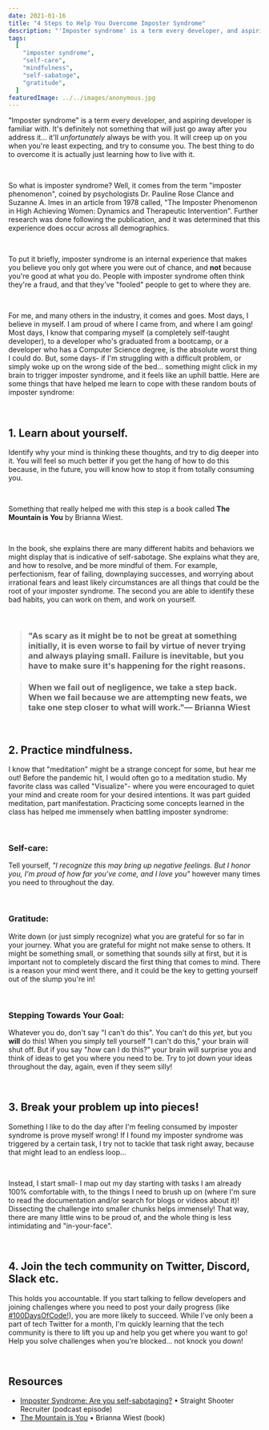 ```yaml
---
date: 2021-01-16
title: "4 Steps to Help You Overcome Imposter Syndrome"
description: "'Imposter syndrome' is a term every developer, and aspiring developer is familiar with. It's definitely not something that will just go away after you address it... it'll unfortunately always be with you."
tags:
  [
    "imposter syndrome",
    "self-care",
    "mindfulness",
    "self-sabatoge",
    "gratitude",
  ]
featuredImage: ../../images/anonymous.jpg
---
```


"Imposter syndrome" is a term every developer, and aspiring developer is familiar with. It's definitely not something that will just go away after you address it… it'll _unfortunately_ always be with you. It will creep up on you when you're least expecting, and try to consume you. The best thing to do to overcome it is actually just learning how to live with it.

<br/>

So what is imposter syndrome? Well, it comes from the term "imposter phenomenon", coined by psychologists Dr. Pauline Rose Clance and Suzanne A. Imes in an article from 1978 called, "The Imposter Phenomenon in High Achieving Women: Dynamics and Therapeutic Intervention". Further research was done following the publication, and it was determined that this experience does occur across all demographics.

<br/>

To put it briefly, imposter syndrome is an internal experience that makes you believe you only got where you were out of chance, and **not** because you're good at what you do. People with imposter syndrome often think they're a fraud, and that they've "fooled" people to get to where they are.

<br/>

For me, and many others in the industry, it comes and goes. Most days, I believe in myself. I am proud of where I came from, and where I am going! Most days, I know that comparing myself (a completely self-taught developer), to a developer who's graduated from a bootcamp, or a developer who has a Computer Science degree, is the absolute worst thing I could do. But, some days- if I'm struggling with a difficult problem, or simply woke up on the wrong side of the bed… something might click in my brain to trigger imposter syndrome, and it feels like an uphill battle. Here are some things that have helped me learn to cope with these random bouts of imposter syndrome:

<br/>

## 1. Learn about yourself.

Identify why your mind is thinking these thoughts, and try to dig deeper into it. You will feel so much better if you get the hang of how to do this because, in the future, you will know how to stop it from totally consuming you.

<br/>

Something that really helped me with this step is a book called **The Mountain is You** by Brianna Wiest.

<br />

In the book, she explains there are many different habits and behaviors we might display that is indicative of self-sabotage. She explains what they are, and how to resolve, and be more mindful of them. For example, perfectionism, fear of failing, downplaying successes, and worrying about irrational fears and least likely circumstances are all things that could be the root of your imposter syndrome. The second you are able to identify these bad habits, you can work on them, and work on yourself.

<br/>

> ### "As scary as it might be to not be great at something initially, it is even worse to fail by virtue of never trying and always playing small. Failure is inevitable, but you have to make sure it's happening for the right reasons.

> ### When we fail out of negligence, we take a step back. When we fail because we are attempting new feats, we take one step closer to what will work."— Brianna Wiest

<br/>

## 2. Practice mindfulness.

I know that "meditation" might be a strange concept for some, but hear me out! Before the pandemic hit, I would often go to a meditation studio. My favorite class was called "Visualize"- where you were encouraged to quiet your mind and create room for your desired intentions. It was part guided meditation, part manifestation. Practicing some concepts learned in the class has helped me immensely when battling imposter syndrome:

<br/>

### Self-care:

Tell yourself, _"I recognize this may bring up negative feelings. But I honor you, I'm proud of how far you've come, and I love you"_ however many times you need to throughout the day.

<br/>

### Gratitude:

Write down (or just simply recognize) what you are grateful for so far in your journey. What you are grateful for might not make sense to others. It might be something small, or something that sounds silly at first, but it is important not to completely discard the first thing that comes to mind. There is a reason your mind went there, and it could be the key to getting yourself out of the slump you're in!

<br/>

### Stepping Towards Your Goal:

Whatever you do, don't say "I can't do this". You can't do this _yet_, but you **will** do this! When you simply tell yourself "I can't do this," your brain will shut off. But if you say "_how_ can I do this?" your brain will surprise you and think of ideas to get you where you need to be. Try to jot down your ideas throughout the day, again, even if they seem silly!

<br/>

## 3. Break your problem up into pieces!

Something I like to do the day after I'm feeling consumed by imposter syndrome is prove myself wrong! If I found my imposter syndrome was triggered by a certain task, I try not to tackle that task right away, because that might lead to an endless loop…

<br/>

Instead, I start small- I map out my day starting with tasks I am already 100% comfortable with, to the things I need to brush up on (where I'm sure to read the documentation and/or search for blogs or videos about it)! Dissecting the challenge into smaller chunks helps immensely! That way, there are many little wins to be proud of, and the whole thing is less intimidating and "in-your-face".

<br/>

## 4. Join the tech community on Twitter, Discord, Slack etc.

This holds you accountable. If you start talking to fellow developers and joining challenges where you need to post your daily progress (like <a href="https://twitter.com/search?q=%23100daysofcode&src=hashtag_click" target="_blank"
                    rel="noreferrer">#100DaysOfCode!</a>), you are more likely to succeed. While I've only been a part of tech Twitter for a month, I'm quickly learning that the tech community is there to lift you up and help you get where you want to go! Help you solve challenges when you're blocked… not knock you down!

<br/>

## Resources

- <a href="https://podcasts.apple.com/jo/podcast/imposter-syndrome-are-you-self-sabotaging/id1505520809?i=1000480936049" target="_blank"
                    rel="noreferrer"> Imposter Syndrome: Are you self-sabotaging?</a> • Straight Shooter Recruiter (podcast episode)
- <a href="https://shopcatalog.com/product/the-mountain-is-you/" target="_blank" rel="noreferrer"> The Mountain is You</a> • Brianna Wiest (book)
